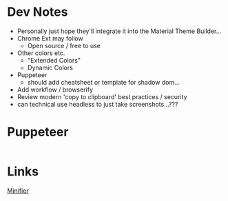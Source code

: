 # Dev Notes
* Personally just hope they'll integrate it into the Material Theme Builder...
* Chrome Ext may follow
  * Open source / free to use
* Other colors etc.
  * "Extended Colors"
  * Dynamic Colors
* Puppeteer
  * should add cheatsheet or template for shadow dom...
* Add workflow / browserify
* Review modern 'copy to clipboard' best practices / security
* can technical use headless to just take screenshots...???

# Puppeteer
```js

```

# Links
[Minifier](https://www.toptal.com/developers/javascript-minifier)

